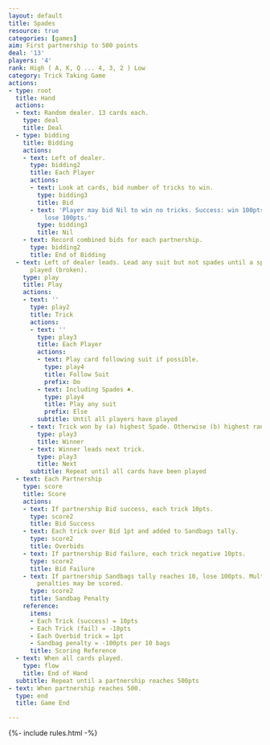 ```yaml
---
layout: default
title: Spades
resource: true
categories: [games]
aim: First partnership to 500 points
deal: '13'
players: '4'
rank: High ( A, K, Q ... 4, 3, 2 ) Low
category: Trick Taking Game
actions:
- type: root
  title: Hand
  actions:
  - text: Random dealer. 13 cards each.
    type: deal
    title: Deal
  - type: bidding
    title: Bidding
    actions:
    - text: Left of dealer.
      type: bidding2
      title: Each Player
      actions:
      - text: Look at cards, bid number of tricks to win.
        type: bidding3
        title: Bid
      - text: 'Player may bid Nil to win no tricks. Success: win 100pts. Failure:
          lose 100pts.'
        type: bidding3
        title: Nil
    - text: Record combined bids for each partnership.
      type: bidding2
      title: End of Bidding
  - text: Left of dealer leads. Lead any suit but not spades until a spade has been
      played (broken).
    type: play
    title: Play
    actions:
    - text: ''
      type: play2
      title: Trick
      actions:
      - text: ''
        type: play3
        title: Each Player
        actions:
        - text: Play card following suit if possible.
          type: play4
          title: Follow Suit
          prefix: Do
        - text: Including Spades ♠.
          type: play4
          title: Play any suit
          prefix: Else
        subtitle: Until all players have played
      - text: Trick won by (a) highest Spade. Otherwise (b) highest rank of lead suit.
        type: play3
        title: Winner
      - text: Winner leads next trick.
        type: play3
        title: Next
      subtitle: Repeat until all cards have been played
  - text: Each Partnership
    type: score
    title: Score
    actions:
    - text: If partnership Bid success, each trick 10pts.
      type: score2
      title: Bid Success
    - text: Each trick over Bid 1pt and added to Sandbags tally.
      type: score2
      title: Overbids
    - text: If partnership Bid failure, each trick negative 10pts.
      type: score2
      title: Bid Failure
    - text: If partnership Sandbags tally reaches 10, lose 100pts. Multiple Sandbags
        penalties may be scored.
      type: score2
      title: Sandbag Penalty
    reference:
      items:
      - Each Trick (success) = 10pts
      - Each Trick (fail) = -10pts
      - Each Overbid trick = 1pt
      - Sandbag penalty = -100pts per 10 bags
      title: Scoring Reference
  - text: When all cards played.
    type: flow
    title: End of Hand
  subtitle: Repeat until a partnership reaches 500pts
- text: When partnership reaches 500.
  type: end
  title: Game End

---
```


{%- include rules.html -%}
